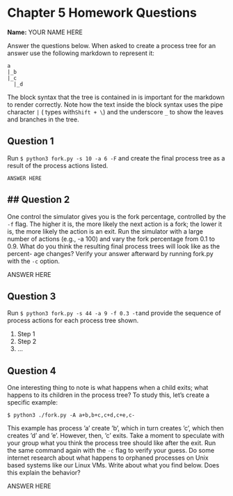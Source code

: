 # Chapter 5 Homework Questions

**Name:** YOUR NAME HERE

Answer the questions below. When asked to create a process tree for an answer use the following markdown to represent it:

```textile
a
|_b
|_c
  |_d
```

The block syntax that the tree is contained in is important for the markdown to render correctly. Note how the text inside the block syntax uses the pipe character `|` ( types with`Shift + \`) and the underscore `_` to show the leaves and branches in the tree.


## Question 1

Run `$ python3 fork.py -s 10 -a 6 -F` and create the final process tree as a result of the process actions listed.

```textile
ANSWER HERE
```


## ## Question 2

One control the simulator gives you is the fork percentage, controlled by the `-f` flag. The higher it is, the more likely the next action is a fork; the lower it is, the more likely the action is an exit. Run the simulator with a large number of actions (e.g., -a 100) and vary the fork percentage from 0.1 to 0.9. What do you think the resulting final process trees will look like as the percent- age changes? Verify your answer afterward by running fork.py with the  `-c` option.

ANSWER HERE


## Question 3

Run `$ python3 fork.py -s 44 -a 9 -f 0.3 -t`and provide the sequence of process actions for each process tree shown.

1. Step 1
2. Step 2
3. ...


## Question 4

One interesting thing to note is what happens when a child exits; what happens to its children in the process tree? To study this, let’s create a specific example:

`$ python3 ./fork.py -A a+b,b+c,c+d,c+e,c-`

This example has process ’a’ create ’b’, which in turn creates ’c’, which then creates ’d’ and ’e’. However, then, ’c’ exits. Take a moment to speculate with your group what you think the process tree should like after the exit. Run the same command again with the `-c` flag to verify your guess. Do some internet research about what happens to orphaned processes on Unix based systems like our Linux VMs. Write about what you find below. Does this explain the behavior?

ANSWER HERE
